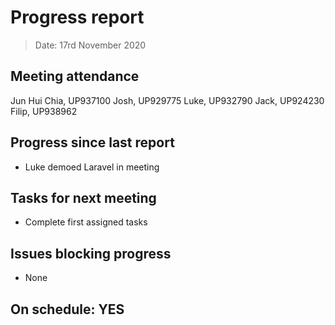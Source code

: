 # Progress report

> Date: 17rd November 2020

## Meeting attendance

Jun Hui Chia, UP937100
Josh, UP929775
Luke, UP932790
Jack, UP924230
Filip, UP938962

## Progress since last report

* Luke demoed Laravel in meeting

## Tasks for next meeting

* Complete first assigned tasks

## Issues blocking progress

* None

## On schedule: YES
